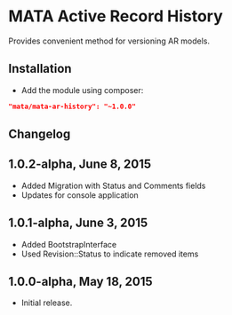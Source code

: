 MATA Active Record History
==========================================

Provides convenient method for versioning AR models.

Installation
------------

- Add the module using composer: 

```json
"mata/mata-ar-history": "~1.0.0"
```

Changelog
---------

## 1.0.2-alpha, June 8, 2015

- Added Migration with Status and Comments fields
- Updates for console application

## 1.0.1-alpha, June 3, 2015

- Added BootstrapInterface 
- Used Revision::Status to indicate removed items


## 1.0.0-alpha, May 18, 2015

- Initial release.
